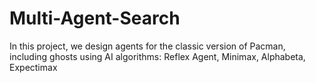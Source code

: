 # Multi-Agent-Search
In this project, we design agents for the classic version of Pacman, including ghosts using AI algorithms: Reflex Agent, Minimax, Alphabeta, Expectimax
